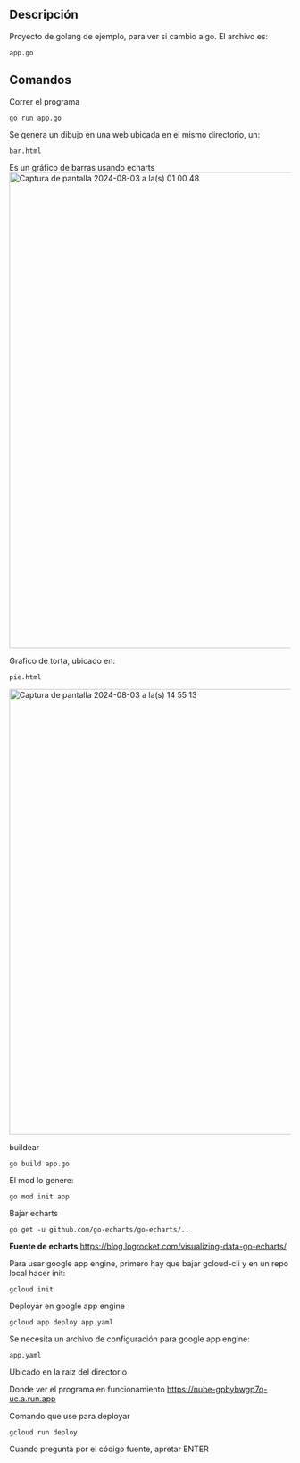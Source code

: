 ## Descripción

Proyecto de golang de ejemplo, para ver si cambio algo.
El archivo es:
```
app.go
```

## Comandos

Correr el programa
```
go run app.go
```

Se genera un dibujo en una web ubicada en el mismo directorio, un:
```
bar.html
```
Es un gráfico de barras usando echarts<img width="852" alt="Captura de pantalla 2024-08-03 a la(s) 01 00 48" src="https://github.com/user-attachments/assets/6a18a634-6e19-4544-beba-8bd9b8f3a13f">

Grafico de torta, ubicado en:
```
pie.html
```
<img width="798" alt="Captura de pantalla 2024-08-03 a la(s) 14 55 13" src="https://github.com/user-attachments/assets/7c065e13-d7b8-4631-a480-e4215deb8987">

buildear
```
go build app.go
```

El mod lo genere:
```
go mod init app
```

Bajar echarts
```
go get -u github.com/go-echarts/go-echarts/..
```

**Fuente de echarts**
https://blog.logrocket.com/visualizing-data-go-echarts/

Para usar google app engine, primero hay que bajar gcloud-cli y en un repo local hacer init:
```
gcloud init
```

Deployar en google app engine
```
gcloud app deploy app.yaml
```

Se necesita un archivo de configuración para google app engine:
```
app.yaml
```
Ubicado en la raíz del directorio

Donde ver el programa en funcionamiento
https://nube-gpbybwgp7q-uc.a.run.app

Comando que use para deployar
```
gcloud run deploy
```
Cuando pregunta por el código fuente, apretar ENTER
